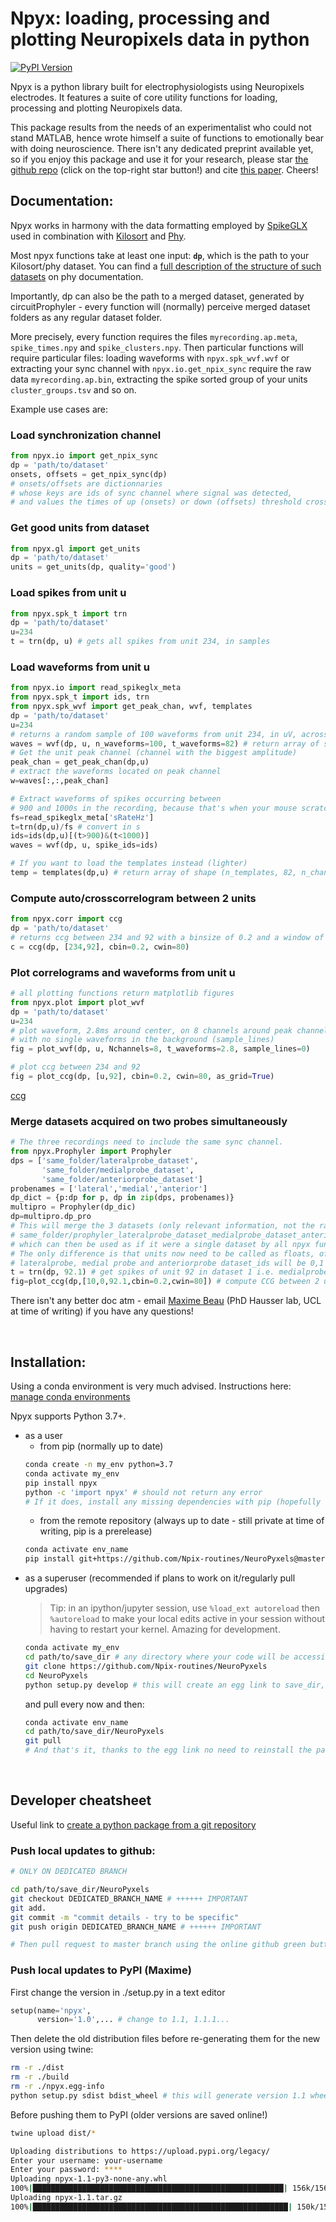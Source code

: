 # Npyx: loading, processing and plotting Neuropixels data in python

[![PyPI Version](https://img.shields.io/pypi/v/npyx.svg)](https://pypi.org/project/npyx/)

Npyx is a python library built for electrophysiologists using Neuropixels electrodes. It features a suite of core utility functions for loading, processing and plotting Neuropixels data.

This package results from the needs of an experimentalist who could not stand MATLAB, hence wrote himself a suite of functions to emotionally bear with doing neuroscience. There isn't any dedicated preprint available yet, so if you enjoy this package and use it for your research, please star [the github repo](https://github.com/m-beau/NeuroPyxels) (click on the top-right star button!) and cite [this paper](https://www.nature.com/articles/s41593-019-0381-8). Cheers!

## Documentation:
Npyx works in harmony with the data formatting employed by [SpikeGLX](https://billkarsh.github.io/SpikeGLX/) used in combination with [Kilosort](https://github.com/MouseLand/Kilosort) and [Phy](https://phy.readthedocs.io/en/latest/).

Most npyx functions take at least one input: **`dp`**, which is the path to your Kilosort/phy dataset. You can find a [full description of the structure of such datasets](https://phy.readthedocs.io/en/latest/sorting_user_guide/#installation) on phy documentation.

Importantly, dp can also be the path to a merged dataset, generated by circuitProphyler - every function will (normally) perceive merged dataset folders as any regular dataset folder.

More precisely, every function requires the files `myrecording.ap.meta`, `spike_times.npy` and `spike_clusters.npy`. Then particular functions will require particular files: loading waveforms with `npyx.spk_wvf.wvf` or extracting your sync channel with `npyx.io.get_npix_sync` require the raw data `myrecording.ap.bin`, extracting the spike sorted group of your units `cluster_groups.tsv` and so on.

Example use cases are:
### Load synchronization channel
```python
from npyx.io import get_npix_sync
dp = 'path/to/dataset'
onsets, offsets = get_npix_sync(dp)
# onsets/offsets are dictionnaries
# whose keys are ids of sync channel where signal was detected,
# and values the times of up (onsets) or down (offsets) threshold crosses in seconds.
```
### Get good units from dataset
```python
from npyx.gl import get_units
dp = 'path/to/dataset'
units = get_units(dp, quality='good')
```
### Load spikes from unit u
```python
from npyx.spk_t import trn
dp = 'path/to/dataset'
u=234
t = trn(dp, u) # gets all spikes from unit 234, in samples
```

### Load waveforms from unit u
```python
from npyx.io import read_spikeglx_meta
from npyx.spk_t import ids, trn
from npyx.spk_wvf import get_peak_chan, wvf, templates
dp = 'path/to/dataset'
u=234
# returns a random sample of 100 waveforms from unit 234, in uV, across 384 channels
waves = wvf(dp, u, n_waveforms=100, t_waveforms=82) # return array of shape (100, 82, 384) by default
# Get the unit peak channel (channel with the biggest amplitude)
peak_chan = get_peak_chan(dp,u)
# extract the waveforms located on peak channel
w=waves[:,:,peak_chan]

# Extract waveforms of spikes occurring between
# 900 and 1000s in the recording, because that's when your mouse scratched its butt
fs=read_spikeglx_meta['sRateHz']
t=trn(dp,u)/fs # convert in s
ids=ids(dp,u)[(t>900)&(t<1000)]
waves = wvf(dp, u, spike_ids=ids)

# If you want to load the templates instead (lighter)
temp = templates(dp,u) # return array of shape (n_templates, 82, n_channels)
```

### Compute auto/crosscorrelogram between 2 units
```python
from npyx.corr import ccg
dp = 'path/to/dataset'
# returns ccg between 234 and 92 with a binsize of 0.2 and a window of 80
c = ccg(dp, [234,92], cbin=0.2, cwin=80)
```

### Plot correlograms and waveforms from unit u
```python
# all plotting functions return matplotlib figures
from npyx.plot import plot_wvf
dp = 'path/to/dataset'
u=234
# plot waveform, 2.8ms around center, on 8 channels around peak channel,
# with no single waveforms in the background (sample_lines)
fig = plot_wvf(dp, u, Nchannels=8, t_waveforms=2.8, sample_lines=0)
```

```python
# plot ccg between 234 and 92
fig = plot_ccg(dp, [u,92], cbin=0.2, cwin=80, as_grid=True)
```
[ccg](./images/ccg.png)

### Merge datasets acquired on two probes simultaneously
```python
# The three recordings need to include the same sync channel.
from npyx.Prophyler import Prophyler
dps = ['same_folder/lateralprobe_dataset',
       'same_folder/medialprobe_dataset',
       'same_folder/anteriorprobe_dataset']
probenames = ['lateral','medial','anterior']
dp_dict = {p:dp for p, dp in zip(dps, probenames)}
multipro = Prophyler(dp_dic)
dp=multipro.dp_pro
# This will merge the 3 datasets (only relevant information, not the raw data) in a new folder at
# same_folder/prophyler_lateralprobe_dataset_medialprobe_dataset_anteriorprobe_dataset
# which can then be used as if it were a single dataset by all npyx functions.
# The only difference is that units now need to be called as floats, of format unit_id.dataset_id.
# lateralprobe, medial probe and anteriorprobe dataset_ids will be 0,1 and 2.
t = trn(dp, 92.1) # get spikes of unit 92 in dataset 1 i.e. medialprobe
fig=plot_ccg(dp,[10,0,92.1,cbin=0.2,cwin=80]) # compute CCG between 2 units across datasets
```

There isn't any better doc atm - email [Maxime Beau](mailto:maximebeaujeanroch047@gmail.com) (PhD Hausser lab, UCL at time of writing) if you have any questions!

<br/>

## Installation:

Using a conda environment is very much advised. Instructions here: [manage conda environments](https://docs.conda.io/projects/conda/en/latest/user-guide/tasks/manage-environments.html)

Npyx supports Python 3.7+.

- as a user
  - from pip (normally up to date)
  ```bash
  conda create -n my_env python=3.7
  conda activate my_env
  pip install npyx
  python -c 'import npyx' # should not return any error
  # If it does, install any missing dependencies with pip (hopefully none!)
  ```
  - from the remote repository (always up to date - still private at time of writing, pip is a prerelease)
  ```bash
  conda activate env_name
  pip install git+https://github.com/Npix-routines/NeuroPyxels@master
  ```
- as a superuser (recommended if plans to work on it/regularly pull upgrades)
  > Tip: in an ipython/jupyter session, use `%load_ext autoreload` then `%autoreload` to make your local edits active in your session without having to restart your kernel. Amazing for development.
    ```bash
    conda activate my_env
    cd path/to/save_dir # any directory where your code will be accessible by your editor and safe. NOT downloads folder.
    git clone https://github.com/Npix-routines/NeuroPyxels
    cd NeuroPyxels
    python setup.py develop # this will create an egg link to save_dir, which means that you do not need to reinstall the package each time you pull an udpate from github.
    ```
    and pull every now and then:
    ```bash
    conda activate env_name
    cd path/to/save_dir/NeuroPyxels
    git pull
    # And that's it, thanks to the egg link no need to reinstall the package!
    ```
<br/>

## Developer cheatsheet

Useful link to [create a python package from a git repository](https://towardsdatascience.com/build-your-first-open-source-python-project-53471c9942a7)


### Push local updates to github:
```bash
# ONLY ON DEDICATED BRANCH

cd path/to/save_dir/NeuroPyxels
git checkout DEDICATED_BRANCH_NAME # ++++++ IMPORTANT
git add.
git commit -m "commit details - try to be specific"
git push origin DEDICATED_BRANCH_NAME # ++++++ IMPORTANT

# Then pull request to master branch using the online github green button! Do not forget this last step, to allow the others repo to sync.
```

### Push local updates to PyPI (Maxime)
First change the version in ./setup.py in a text editor
```python
setup(name='npyx',
      version='1.0',... # change to 1.1, 1.1.1...
```
Then delete the old distribution files before re-generating them for the new version using twine:
```bash
rm -r ./dist
rm -r ./build
rm -r ./npyx.egg-info
python setup.py sdist bdist_wheel # this will generate version 1.1 wheel without overwriting version 1.0 wheel in ./dist
```
Before pushing them to PyPI (older versions are saved online!)
```bash
twine upload dist/*

Uploading distributions to https://upload.pypi.org/legacy/
Enter your username: your-username
Enter your password: ****
Uploading npyx-1.1-py3-none-any.whl
100%|████████████████████████████████████████████████████████| 156k/156k [00:01<00:00, 96.8kB/s]
Uploading npyx-1.1.tar.gz
100%|█████████████████████████████████████████████████████████| 150k/150k [00:01<00:00, 142kB/s]

```
